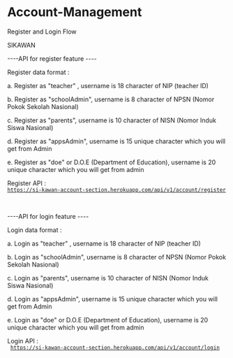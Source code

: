# Account-Management
Register and Login Flow

SIKAWAN 

----API for register feature ----

Register data format :

a. Register as "teacher" , username is 18 character of NIP (teacher ID)

b. Register as "schoolAdmin", username is 8 character of NPSN (Nomor Pokok Sekolah Nasional)

c. Register as "parents", username is 10 character of NISN (Nomor Induk Siswa Nasional)

d. Register as "appsAdmin", username is 15 unique character which you will get from Admin

e. Register as "doe" or D.O.E (Department of Education), username is 20 unique character which you will get from admin

Register API : </br>
<code>https://si-kawan-account-section.herokuapp.com/api/v1/account/register</code>

</br>

----API for login feature ----

Login data format :

a. Login as "teacher" , username is 18 character of NIP (teacher ID)

b. Login as "schoolAdmin", username is 8 character of NPSN (Nomor Pokok Sekolah Nasional)

c. Login as "parents", username is 10 character of NISN (Nomor Induk Siswa Nasional)

d. Login as "appsAdmin", username is 15 unique character which you will get from Admin

e. Login as "doe" or D.O.E (Department of Education), username is 20 unique character which you will get from admin

Login API : </br>
<code> https://si-kawan-account-section.herokuapp.com/api/v1/account/login <code>

